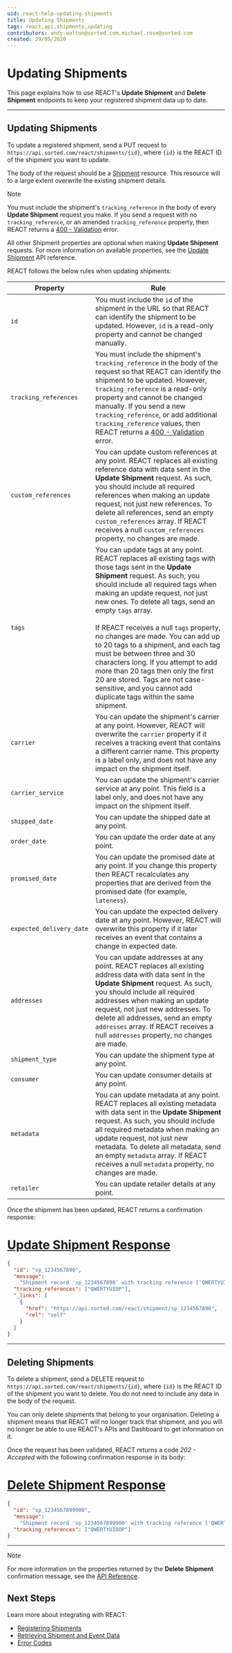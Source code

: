 ```yaml
---
uid: react-help-updating-shipments
title: Updating Shipments
tags: react,api,shipments,updating
contributors: andy.walton@sorted.com,michael.rose@sorted.com
created: 29/05/2020
---
```

# Updating Shipments

This page explains how to use REACT's **Update Shipment** and **Delete Shipment** endpoints to keep your registered shipment data up to date.

---

## Updating Shipments

To update a registered shipment, send a <span class="text--orange text--bold">PUT</span> request to `https://api.sorted.com/react/shipments/{id}`, where `{id}` is the REACT ID of the shipment you want to update.

The body of the request should be a [Shipment](https://docs.sorted.com/react/api/#UpdateShipment) resource. This resource will to a large extent overwrite the existing shipment details.

> [!NOTE]
>
> You must include the shipment's `tracking_reference` in the body of every **Update Shipment** request you make. If you send a request with no `tracking_reference`, or an amended `tracking_reference` property, then REACT returns a [400 - Validation](/react/help/error-codes.html) error.
>
> All other Shipment properties are optional when making **Update Shipment** requests. For more information on available properties, see the [Update Shipment](https://docs.sorted.com/react/api/#UpdateShipment) API reference.

REACT follows the below rules when updating shipments:

| Property                 | Rule                                                                                                                                                                                                                                                                                                                                                                                        |
| ------------------------ | ---------------------------------------------------------------------------------------------------------------------------------------------------------------------------------------------------------------------------------------------------------------------------------------------------------------------------------------------------------------------------------------------------- |
| `id`                     | You must include the `id` of the shipment in the URL so that REACT can identify the shipment to be updated. However, `id` is a read-only property and cannot be changed manually.                                                                                                                                                                                                                                 |
| `tracking_references`    | You must include the shipment's `tracking_reference` in the body of the request so that REACT can identify the shipment to be updated. However, `tracking_reference` is a read-only property and cannot be changed manually. If you send a new `tracking_reference`, or add additional `tracking_reference` values, then REACT returns a [400 - Validation](/react/help/error-codes.html) error.            |
| `custom_references`      | You can update custom references at any point. REACT replaces all existing reference data with data sent in the **Update Shipment** request. As such, you should include all required references when making an update request, not just new references. To delete all references, send an empty `custom_references` array. If REACT receives a null `custom_references` property, no changes are made. |
| `tags`                   | You can update tags at any point. REACT replaces all existing tags with those tags sent in the **Update Shipment** request. As such, you should include all required tags when making an update request, not just new ones. To delete all tags, send an empty `tags` array. <br/><br/>If REACT receives a null `tags` property, no changes are made. You can add up to 20 tags to a shipment, and each tag must be between three and 30 characters long. If you attempt to add more than 20 tags then only the first 20 are stored. Tags are not case-sensitive, and you cannot add duplicate tags within the same shipment.
| `carrier`                | You can update the shipment's carrier at any point. However, REACT will overwrite the `carrier` property if it receives a tracking event that contains a different carrier name. This property is a label only, and does not have any impact on the shipment itself.                                                                                                                                                                                                                                                                |
| `carrier_service`        | You can update the shipment's carrier service at any point. This field is a label only, and does not have any impact on the shipment itself.                                                                                                                                                                                                                                                                    |
| `shipped_date`           | You can update the shipped date at any point.                                                                                                                                                                                                                                                                                                                                                        |
| `order_date`             | You can update the order date at any point.                                                                                                                                                                                                                                                                                                                                                          |
| `promised_date`          | You can update the promised date at any point. If you change this property then REACT recalculates any properties that are derived from the promised date (for example, `lateness`).                                                                                                                                                                                                                 |
| `expected_delivery_date` | You can update the expected delivery date at any point. However, REACT will overwrite this property if it later receives an event that contains a change in expected date.                                                                                                                                                                                                                           |
| `addresses`              | You can update addresses at any point. REACT replaces all existing address data with data sent in the **Update Shipment** request. As such, you should include all required addresses when making an update request, not just new addresses. To delete all addresses, send an empty `addresses` array. If REACT receives a null `addresses` property, no changes are made.                              |
| `shipment_type`          | You can update the shipment type at any point.                                                                                                                                                                                                                                  |
| `consumer`               | You can update consumer details at any point.                                                                                                                                                                                                                                                                                                                                                        |
| `metadata`               | You can update metadata at any point. REACT replaces all existing metadata with data sent in the **Update Shipment** request. As such, you should include all required metadata when making an update request, not just new metadata. To delete all metadata, send an empty `metadata` array. If REACT receives a null `metadata` property, no changes are made.                                        |
| `retailer`               | You can update retailer details at any point.                                                                                                                                                                                                                                                                                                                                                        |


Once the shipment has been updated, REACT returns a confirmation response:

# [Update Shipment Response](#tab/update-shipment-response)

```json
{
  "id": "sp_1234567890",
  "message":
    "Shipment record 'sp_1234567890' with tracking reference ['QWERTYUIOP'] updated successfully.",
  "tracking_references": ["QWERTYUIOP"],
  "_links": [
    {
      "href": "https://api.sorted.com/react/shipment/sp_1234567890",
      "rel": "self"
    }
  ]
}
```
---

## Deleting Shipments

To delete a shipment, send a <span class="text--red text--bold">DELETE</span> request to `https://api.sorted.com/react/shipments/{id}`, where `{id}` is the REACT ID of the shipment you want to delete. You do not need to include any data in the body of the request.

You can only delete shipments that belong to your organisation. Deleting a shipment means that REACT will no longer track that shipment, and you will no longer be able to use REACT's APIs and Dashboard to get information on it.

Once the request has been validated, REACT returns a code *202 - Accepted* with the following confirmation response in its body:

# [Delete Shipment Response](#tab/delete-shipment-response)

```json
{
  "id": "sp_1234567899900",
  "message":
    "Shipment record 'sp_1234567899900' with tracking reference ['QWERTYUIOOP'] deleted successfully.",
  "tracking_references": ["QWERTYUIOOP"]
}
```
---

> [!NOTE]
>
> For more information on the properties returned by the **Delete Shipment** confirmation message, see the [API Reference](https://docs.sorted.com/react/api/#DeleteShipment).

## Next Steps

Learn more about integrating with REACT:

* [Registering Shipments](/react/help/registering-shipments.html)
* [Retrieving Shipment and Event Data](/react/help/retrieving-data.html)
* [Error Codes](/react/help/error-codes.html)
